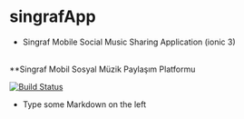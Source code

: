 # singrafApp
- Singraf Mobile Social Music Sharing Application (ionic 3)
<br>
**Singraf Mobil Sosyal Müzik Paylaşım Platformu

[![Build Status](https://travis-ci.org/joemccann/dillinger.svg?branch=master)](https://travis-ci.org/joemccann/dillinger)
<br>
  - Type some Markdown on the left
